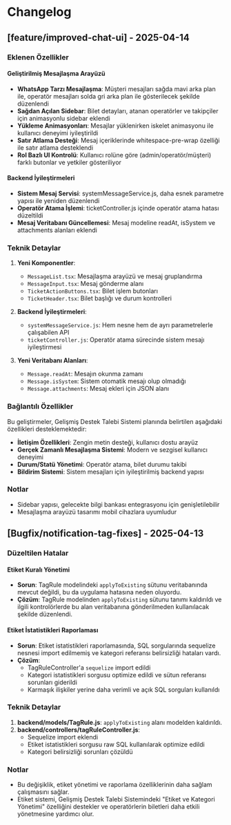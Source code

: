 # Changelog

## [feature/improved-chat-ui] - 2025-04-14

### Eklenen Özellikler

#### Geliştirilmiş Mesajlaşma Arayüzü
- **WhatsApp Tarzı Mesajlaşma**: Müşteri mesajları sağda mavi arka plan ile, operatör mesajları solda gri arka plan ile gösterilecek şekilde düzenlendi
- **Sağdan Açılan Sidebar**: Bilet detayları, atanan operatörler ve takipçiler için animasyonlu sidebar eklendi
- **Yükleme Animasyonları**: Mesajlar yüklenirken iskelet animasyonu ile kullanıcı deneyimi iyileştirildi
- **Satır Atlama Desteği**: Mesaj içeriklerinde whitespace-pre-wrap özelliği ile satır atlama desteklendi
- **Rol Bazlı UI Kontrolü**: Kullanıcı rolüne göre (admin/operatör/müşteri) farklı butonlar ve yetkiler gösteriliyor

#### Backend İyileştirmeleri
- **Sistem Mesaj Servisi**: systemMessageService.js, daha esnek parametre yapısı ile yeniden düzenlendi
- **Operatör Atama İşlemi**: ticketController.js içinde operatör atama hatası düzeltildi
- **Mesaj Veritabanı Güncellemesi**: Mesaj modeline readAt, isSystem ve attachments alanları eklendi

### Teknik Detaylar

1. **Yeni Komponentler**:
   - `MessageList.tsx`: Mesajlaşma arayüzü ve mesaj gruplandırma
   - `MessageInput.tsx`: Mesaj gönderme alanı
   - `TicketActionButtons.tsx`: Bilet işlem butonları
   - `TicketHeader.tsx`: Bilet başlığı ve durum kontrolleri

2. **Backend İyileştirmeleri**:
   - `systemMessageService.js`: Hem nesne hem de ayrı parametrelerle çalışabilen API
   - `ticketController.js`: Operatör atama sürecinde sistem mesajı iyileştirmesi

3. **Yeni Veritabanı Alanları**:
   - `Message.readAt`: Mesajın okunma zamanı
   - `Message.isSystem`: Sistem otomatik mesajı olup olmadığı
   - `Message.attachments`: Mesaj ekleri için JSON alanı

### Bağlantılı Özellikler

Bu geliştirmeler, Gelişmiş Destek Talebi Sistemi planında belirtilen aşağıdaki özellikleri desteklemektedir:

- **İletişim Özellikleri**: Zengin metin desteği, kullanıcı dostu arayüz
- **Gerçek Zamanlı Mesajlaşma Sistemi**: Modern ve sezgisel kullanıcı deneyimi
- **Durum/Statü Yönetimi**: Operatör atama, bilet durumu takibi
- **Bildirim Sistemi**: Sistem mesajları için iyileştirilmiş backend yapısı

### Notlar

- Sidebar yapısı, gelecekte bilgi bankası entegrasyonu için genişletilebilir
- Mesajlaşma arayüzü tasarımı mobil cihazlara uyumludur

## [Bugfix/notification-tag-fixes] - 2025-04-13

### Düzeltilen Hatalar

#### Etiket Kuralı Yönetimi
- **Sorun**: TagRule modelindeki `applyToExisting` sütunu veritabanında mevcut değildi, bu da uygulama hatasına neden oluyordu.
- **Çözüm**: TagRule modelinden `applyToExisting` sütunu tanımı kaldırıldı ve ilgili kontrolörlerde bu alan veritabanına gönderilmeden kullanılacak şekilde düzenlendi.

#### Etiket İstatistikleri Raporlaması
- **Sorun**: Etiket istatistikleri raporlamasında, SQL sorgularında sequelize nesnesi import edilmemiş ve kategori referansı belirsizliği hataları vardı.
- **Çözüm**: 
  - TagRuleController'a `sequelize` import edildi
  - Kategori istatistikleri sorgusu optimize edildi ve sütun referansı sorunları giderildi
  - Karmaşık ilişkiler yerine daha verimli ve açık SQL sorguları kullanıldı

### Teknik Detaylar

1. **backend/models/TagRule.js**: `applyToExisting` alanı modelden kaldırıldı.
2. **backend/controllers/tagRuleController.js**: 
   - Sequelize import eklendi
   - Etiket istatistikleri sorgusu raw SQL kullanılarak optimize edildi
   - Kategori belirsizliği sorunları çözüldü

### Notlar

- Bu değişiklik, etiket yönetimi ve raporlama özelliklerinin daha sağlam çalışmasını sağlar.
- Etiket sistemi, Gelişmiş Destek Talebi Sistemindeki "Etiket ve Kategori Yönetimi" özelliğini destekler ve operatörlerin biletleri daha etkili yönetmesine yardımcı olur.
